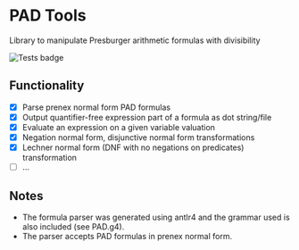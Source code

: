 # PAD Tools
Library to manipulate Presburger arithmetic formulas with divisibility

![Tests badge](https://github.com/UA-FOTS/pad-tools/actions/workflows/main.yml/badge.svg)

## Functionality
- [X] Parse prenex normal form PAD formulas
- [X] Output quantifier-free expression part of a formula as dot string/file
- [X] Evaluate an expression on a given variable valuation
- [X] Negation normal form, disjunctive normal form transformations
- [X] Lechner normal form (DNF with no negations on predicates) transformation
- [ ] ...

## Notes
- The formula parser was generated using antlr4 and the grammar used is also
  included (see PAD.g4).
- The parser accepts PAD formulas in prenex normal form.
